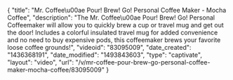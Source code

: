 {
    "title": "Mr. Coffee\u00ae Pour! Brew! Go! Personal Coffee Maker - Mocha Coffee",
    "description": "The Mr. Coffee\u00ae Pour! Brew! Go! Personal Coffeemaker will allow you to quickly brew a cup or travel mug and get out the door! Includes a colorful insulated travel mug for added convenience and no need to buy expensive pods, this coffeemaker brews your favorite loose coffee grounds!",
    "videoid": "83095009",
    "date_created": "1436368191",
    "date_modified": "1493843603",
    "type": "captivate",
    "layout": "video",
    "url": "\/v\/mr-coffee-pour-brew-go-personal-coffee-maker-mocha-coffee\/83095009"
}